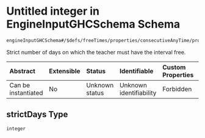 # Untitled integer in EngineInputGHCSchema Schema

```txt
engineInputGHCSchema#/$defs/freeTimes/properties/consecutiveAnyTime/properties/strictDays
```

Strict number of days on which the teacher must have the interval free.

| Abstract            | Extensible | Status         | Identifiable            | Custom Properties | Additional Properties | Access Restrictions | Defined In                                                        |
| :------------------ | :--------- | :------------- | :---------------------- | :---------------- | :-------------------- | :------------------ | :---------------------------------------------------------------- |
| Can be instantiated | No         | Unknown status | Unknown identifiability | Forbidden         | Allowed               | none                | [ghc.schema.json*](../out/ghc.schema.json "open original schema") |

## strictDays Type

`integer`
